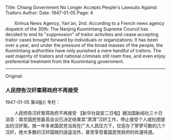 Title: Chiang Government No Longer Accepts People's Lawsuits Against Traitors
Author:
Date: 1947-01-05
Page: 4

　　Xinhua News Agency, Yan'an, 2nd. According to a French news agency dispatch of the 30th: The Nanjing Kuomintang Supreme Council has decided to end its "suppression" of traitor activities and cease accepting traitor cases brought forward by individuals or organizations. It has been over a year, and under the pressure of the broad masses of the people, the Kuomintang authorities have only punished a mere handful of traitors. The vast majority of traitors and national criminals still roam free, and even enjoy preferential treatment from the Kuomintang government.



<hr /> 

Original: 


### 人民控告汉奸案蒋政府不再接受

1947-01-05
第4版()
专栏：

　　人民控告汉奸案蒋政府不再接受
    【新华社延安二日电】据法国新闻社三十日消息：南京国民党最高会议已决定结束其“肃清”汉奸工作，停止接受个人或社团提出的汉奸案。按一年多来国民党当局在广大人民压力下，仅惩办了寥寥可数的几个汉奸，绝大多数的汉奸国贼仍逍遥法外，甚至享受着国民党政府的优渥待遇。
